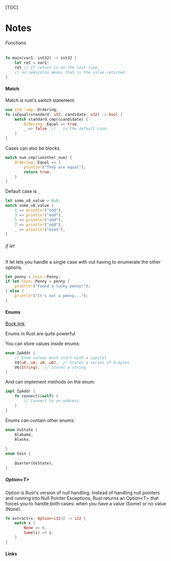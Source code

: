 [TOC]

# Notes

###### Functions

```rust
fn main(var1: int32) -> int32 {
    let ret = var1;
    ret // If return is on the last line,
    // no semicolon means that is the value returned
}
```

#### Match

Match is rust's switch statement.

```rust
use std::cmp::Ordering;
fn isEqual(standard: u32, candidate: u32) -> bool {
    match standard.cmp(&candidate) {
        Ordering::Equal => true,
        _ => false  // _ is the default case
    }   
}
```

Cases can also be blocks.

```rust
match num.cmp(&another_num) {
    Ordering::Equal => {
        println!("They are equal");
        return true;
    }
}
```

Default case is `_`

```rust
let some_u8_value = 0u8;
match some_u8_value {
    1 => println!("odd"),
    3 => println!("odd"),
    5 => println!("odd"),
    7 => println!("odd"),
    _ => println!("even"),
}
```

###### if let

If let lets you handle a single case with out having to enumerate the other options.

```rust
let penny = Coin::Penny;
if let Coin::Penny = penny {
    println!("Found a lucky penny!");
} else {
    println!("It's not a penny...");
}
```



#### Enums 

[Book link][1]

Enums in Rust are quite powerful

You can store values inside enums:

```rust
enum IpAddr {
    // Enum values must start with a capital
    V4(u8, u8, u8, u8),  // Stores a series of 4 bytes
    V6(String),  // Stores a string
}
```

And can implement methods on the enum:

```rust
impl IpAddr {
    fn connect(&self) {
        // Connect to an address
    }
}
```

Enums can contain other enums:

```rust
enum UsState {
    Alabama,
    Alaska,
    ...
}
enum Coin {
    ...
    Quarter(UsState),
}
```

##### Option\<T\>

Option is Rust's version of null handling. Instead of handling null pointers and running into Null Pointer Exceptions, Rust returns an Option\<T\> that forces you to handle both cases: when you have a value (Some) or no value (None).

```rust
fn extract(x: Option<i32>) -> i32 {
    match x {
        None => 0,
        Some(i) => i,
    }
}
```











#### Links

[1]: https://doc.rust-lang.org/book/ch06-01-defining-an-enum.html